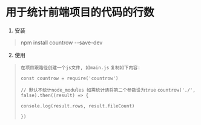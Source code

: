 # 用于统计前端项目的代码的行数



1. 安装

> npm install countrow --save-dev

2. 使用
> `在项目跟路径创建一个js文件, 如main.js`
> `复制如下内容:`
>
> `const countrow = require('countrow')`
>
> `// 默认不统计node_modules 如需统计请将第二个参数设为true`
> `countrow('./', false).then((result) => {`
>
> `console.log(result.rows, result.fileCount)`
>
> `})`

